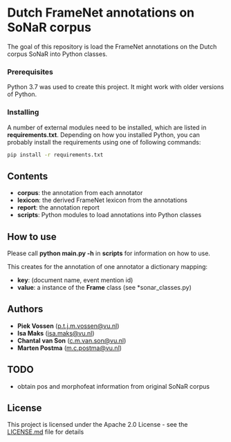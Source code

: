 # Dutch FrameNet annotations on SoNaR corpus

The goal of this repository is load the FrameNet annotations on the Dutch corpus SoNaR into Python classes.

### Prerequisites

Python 3.7 was used to create this project. It might work with older versions of Python.

### Installing

A number of external modules need to be installed, which are listed in **requirements.txt**.
Depending on how you installed Python, you can probably install the requirements using one of following commands:
```bash
pip install -r requirements.txt
```

## Contents
* **corpus**: the annotation from each annotator
* **lexicon**: the derived FrameNet lexicon from the annotations
* **report**: the annotation report
* **scripts**: Python modules to load annotations into Python classes

## How to use
Please call **python main.py -h** in **scripts** for information on how to use.

This creates for the annotation of one annotator a dictionary mapping:
* **key**: (document name, event mention id)
* **value**: a instance of the **Frame** class (see *sonar_classes.py)

## Authors
* **Piek Vossen** (p.t.j.m.vossen@vu.nl)
* **Isa Maks** (isa.maks@vu.nl)
* **Chantal van Son** (c.m.van.son@vu.nl)
* **Marten Postma** (m.c.postma@vu.nl)

## TODO
* obtain pos and morphofeat information from original SoNaR corpus

## License
This project is licensed under the Apache 2.0 License - see the [LICENSE.md](LICENSE.md) file for details
